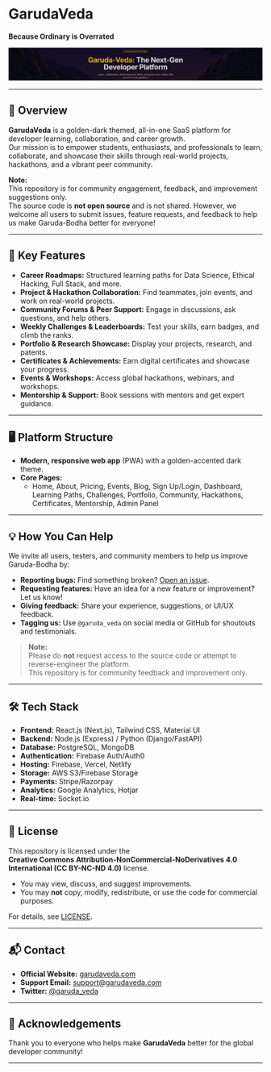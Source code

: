 # GarudaVeda

**Because Ordinary is Overrated**

![GarudaVeda Banner](garudaveda_banner.png)

---

## 🚀 Overview

**GarudaVeda** is a golden-dark themed, all-in-one SaaS platform for developer learning, collaboration, and career growth.  
Our mission is to empower students, enthusiasts, and professionals to learn, collaborate, and showcase their skills through real-world projects, hackathons, and a vibrant peer community.

**Note:**  
This repository is for community engagement, feedback, and improvement suggestions only.  
The source code is **not open source** and is not shared. However, we welcome all users to submit issues, feature requests, and feedback to help us make Garuda-Bodha better for everyone!

---

## 🌟 Key Features

- **Career Roadmaps:** Structured learning paths for Data Science, Ethical Hacking, Full Stack, and more.
- **Project & Hackathon Collaboration:** Find teammates, join events, and work on real-world projects.
- **Community Forums & Peer Support:** Engage in discussions, ask questions, and help others.
- **Weekly Challenges & Leaderboards:** Test your skills, earn badges, and climb the ranks.
- **Portfolio & Research Showcase:** Display your projects, research, and patents.
- **Certificates & Achievements:** Earn digital certificates and showcase your progress.
- **Events & Workshops:** Access global hackathons, webinars, and workshops.
- **Mentorship & Support:** Book sessions with mentors and get expert guidance.

---

## 🖥️ Platform Structure

- **Modern, responsive web app** (PWA) with a golden-accented dark theme.
- **Core Pages:**  
  - Home, About, Pricing, Events, Blog, Sign Up/Login, Dashboard, Learning Paths, Challenges, Portfolio, Community, Hackathons, Certificates, Mentorship, Admin Panel

---

## 💡 How You Can Help

We invite all users, testers, and community members to help us improve Garuda-Bodha by:

- **Reporting bugs:** Find something broken? [Open an issue](https://github.com/garudaveda/issues).
- **Requesting features:** Have an idea for a new feature or improvement? Let us know!
- **Giving feedback:** Share your experience, suggestions, or UI/UX feedback.
- **Tagging us:** Use `@garuda_veda` on social media or GitHub for shoutouts and testimonials.

> **Note:**  
> Please do **not** request access to the source code or attempt to reverse-engineer the platform.  
> This repository is for community feedback and improvement only.

---

## 🛠️ Tech Stack

- **Frontend:** React.js (Next.js), Tailwind CSS, Material UI
- **Backend:** Node.js (Express) / Python (Django/FastAPI)
- **Database:** PostgreSQL, MongoDB
- **Authentication:** Firebase Auth/Auth0
- **Hosting:** Firebase, Vercel, Netlify
- **Storage:** AWS S3/Firebase Storage
- **Payments:** Stripe/Razorpay
- **Analytics:** Google Analytics, Hotjar
- **Real-time:** Socket.io

---

## 📄 License

This repository is licensed under the  
**Creative Commons Attribution-NonCommercial-NoDerivatives 4.0 International (CC BY-NC-ND 4.0)** license.

- You may view, discuss, and suggest improvements.
- You may **not** copy, modify, redistribute, or use the code for commercial purposes.

For details, see [LICENSE](LICENSE.md).

---

## 📬 Contact

- **Official Website:** [garudaveda.com](https://garudaveda.com)
- **Support Email:** support@garudaveda.com
- **Twitter:** [@garuda_veda](https://twitter.com/garuda_veda)

---

## 🙏 Acknowledgements

Thank you to everyone who helps make **GarudaVeda** better for the global developer community!

---
